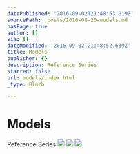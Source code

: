 ```yaml
---
datePublished: '2016-09-02T21:48:53.019Z'
sourcePath: _posts/2016-08-20-models.md
hasPage: true
author: []
via: {}
dateModified: '2016-09-02T21:48:52.639Z'
title: Models
publisher: {}
description: Reference Series
starred: false
url: models/index.html
_type: Blurb

---
```

# Models

Reference Series
![](https://the-grid-user-content.s3-us-west-2.amazonaws.com/41f7c00f-2264-45da-85d5-759c454f3f5d.jpg)
![](https://the-grid-user-content.s3-us-west-2.amazonaws.com/24803bbf-85d0-43a9-8cb3-1a69f79c6df5.jpg)
![](https://the-grid-user-content.s3-us-west-2.amazonaws.com/12b63c6a-d392-4019-a79e-587cae231c43.jpg)